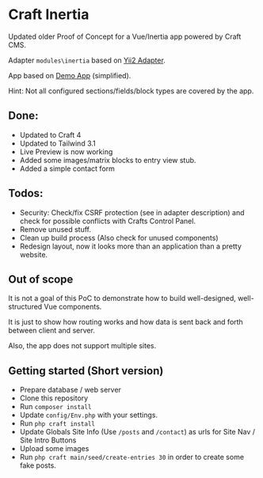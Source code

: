 # Craft Inertia

Updated older Proof of Concept for a Vue/Inertia app powered by Craft CMS.

Adapter `modules\inertia` based on [Yii2 Adapter](https://www.yiiframework.com/extension/tebe/yii2-inertia).

App based on [Demo App](https://pingcrm-yii2.tebe.ch/) (simplified).

Hint: Not all configured sections/fields/block types are covered by the app.

## Done:

* Updated to Craft 4
* Updated to Tailwind 3.1
* Live Preview is now working
* Added some images/matrix blocks to entry view stub.
* Added a simple contact form

## Todos:

* Security: Check/fix CSRF protection (see in adapter description) and check for possible conflicts with Crafts Control Panel.
* Remove unused stuff.
* Clean up build process (Also check for unused components)
* Redesign layout, now it looks more than an application than a pretty website.

## Out of scope

It is not a goal of this PoC to demonstrate how to build well-designed, well-structured Vue components.

It is just to show how routing works and how data is sent back and forth between client and server.

Also, the app does not support multiple sites.

## Getting started (Short version)

* Prepare database / web server
* Clone this repository
* Run `composer install`
* Update `config/Env.php` with your settings.
* Run `php craft install`
* Update Globals Site Info (Use `/posts` and `/contact`) as urls for Site Nav / Site Intro Buttons
* Upload some images
* Run `php craft main/seed/create-entries 30` in order to create some fake posts.
